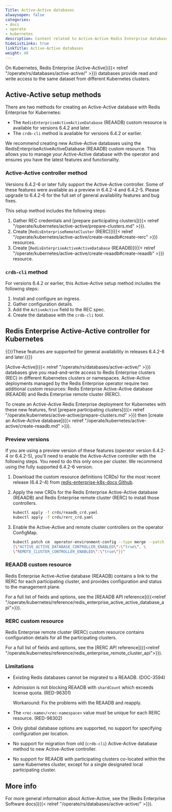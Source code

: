 ```yaml
---
Title: Active-Active databases
alwaysopen: false
categories:
- docs
- operate
- kubernetes
description: Content related to Active-Active Redis Enterprise databases for Kubernetes.
hideListLinks: true
linkTitle: Active-Active databases
weight: 40
---
```


On Kubernetes, Redis Enterprise [Active-Active]({{< relref "/operate/rs/databases/active-active/" >}}) databases provide read and write access to the same dataset from different Kubernetes clusters.

## Active-Active setup methods

There are two methods for creating an Active-Active database with Redis Enterprise for Kubernetes:

- The `RedisEnterpriseActiveActiveDatabase` (REAADB) custom resource is available for versions 6.4.2 and later.
- The `crdb-cli` method is available for versions 6.4.2 or earlier.


We recommend creating new Active-Active databases using the RedisEnterpriseActiveActiveDatabase (REAADB) custom resource. This allows you to manage your Active-Active database with the operator and ensures you have the latest features and functionality.

### Active-Active controller method

Versions 6.4.2-6 or later fully support the Active-Active controller. Some of these features were available as a preview in 6.4.2-4 and 6.4.2-5. Please upgrade to 6.4.2-6 for the full set of general availability features and bug fixes.

This setup method includes the following steps:

1. Gather REC credentials and [prepare participating clusters]({{< relref "/operate/kubernetes/active-active/prepare-clusters.md" >}}).
2. Create [`RedisEnterpriseRemoteCluster` (RERC)]({{< relref "/operate/kubernetes/active-active/create-reaadb#create-rerc" >}}) resources.
3. Create [`RedisEnterpriseActiveActiveDatabase` (REAADB)]({{< relref "/operate/kubernetes/active-active/create-reaadb#create-reaadb" >}}) resource.

### `crdb-cli` method

For versions 6.4.2 or earlier, this Active-Active setup method includes the following steps:

1. Install and configure an ingress.
2. Gather configuration details.
3. Add the `ActiveActive` field to the REC spec.
4. Create the database with the `crdb-cli` tool.

## Redis Enterprise Active-Active controller for Kubernetes

{{<note>}}These features are supported for general availability in releases 6.4.2-6 and later.{{</note>}}

[Active-Active]({{< relref "/operate/rs/databases/active-active/" >}}) databases give you read-and-write access to Redis Enterprise clusters (REC) in different Kubernetes clusters or namespaces. Active-Active deployments managed by the Redis Enterprise operator require two additional custom resources: Redis Enterprise Active-Active database (REAADB) and Redis Enterprise remote cluster (RERC).

To create an Active-Active Redis Enterprise deployment for Kubernetes with these new features, first [prepare participating clusters]({{< relref "/operate/kubernetes/active-active/prepare-clusters.md" >}}) then [create an Active-Active database]({{< relref "/operate/kubernetes/active-active/create-reaadb.md" >}}).

### Preview versions

If you are using a preview version of these features (operator version 6.4.2-4 or 6.4.2-5), you'll need to enable the Active-Active controller with the following steps. You need to do this only once per cluster. We recommend using the fully supported 6.4.2-6 version.

1. Download the custom resource definitions (CRDs) for the most recent release (6.4.2-4) from [redis-enterprise-k8s-docs Github](https://github.com/RedisLabs/redis-enterprise-k8s-docs/tree/master/crds).

1. Apply the new CRDs for the Redis Enterprise Active-Active database (REAADB) and Redis Enterprise remote cluster (RERC) to install those controllers.

    ```sh
    kubectl apply -f crds/reaadb_crd.yaml
    kubectl apply -f crds/rerc_crd.yaml
    ```

1. Enable the Active-Active and remote cluster controllers on the operator ConfigMap.

    ```sh
    kubectl patch cm  operator-environment-config --type merge --patch "{\"data\": \
    {\"ACTIVE_ACTIVE_DATABASE_CONTROLLER_ENABLED\":\"true\", \
    \"REMOTE_CLUSTER_CONTROLLER_ENABLED\":\"true\"}}"


### REAADB custom resource

Redis Enterprise Active-Active database (REAADB) contains a link to the RERC for each participating cluster, and provides configuration and status to the management plane.

For a full list of fields and options, see the [REAADB API reference]({{<relref "/operate/kubernetes/reference/redis_enterprise_active_active_database_api">}}).

### RERC custom resource

Redis Enterprise remote cluster (RERC) custom resource contains configuration details for all the participating clusters.

For a full list of fields and options, see the [RERC API reference]({{<relref "/operate/kubernetes/reference/redis_enterprise_remote_cluster_api">}}).

### Limitations

* Existing Redis databases cannot be migrated to a REAADB. (DOC-3594)

* Admission is not blocking REAADB with `shardCount` which exceeds license quota. (RED-96301)

    Workaround: Fix the problems with the REAADB and reapply.
* The `<rec-name>/<rec-namespace>` value must be unique for each RERC resource. (RED-96302)
* Only global database options are supported, no support for specifying configuration per location.
* No support for migration from old (`crdb-cli`) Active-Active database method to new Active-Active controller.
* No support for REAADB with participating clusters co-located within the same Kubernetes cluster, except for a single designated local participating cluster.

## More info

For more general information about Active-Active, see the [Redis Enterprise Software docs]({{< relref "/operate/rs/databases/active-active/" >}}).
